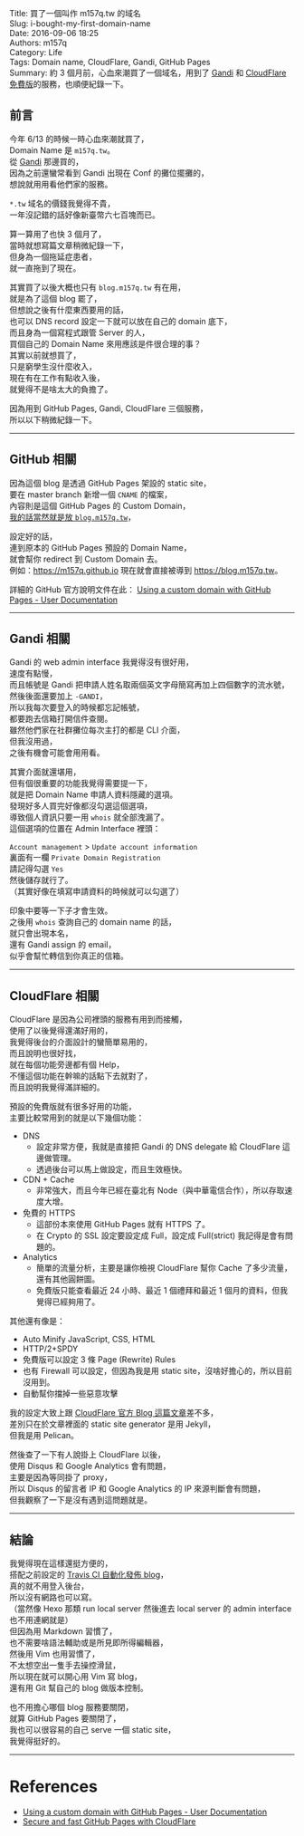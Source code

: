 Title: 買了一個叫作 m157q.tw 的域名  
Slug: i-bought-my-first-domain-name  
Date: 2016-09-06 18:25  
Authors: m157q  
Category: Life  
Tags: Domain name, CloudFlare, Gandi, GitHub Pages  
Summary: 約 3 個月前，心血來潮買了一個域名，用到了 [Gandi](https://www.gandi.net/) 和 [CloudFlare 免費版](https://www.cloudflare.com/)的服務，也順便紀錄一下。  
  
  
## 前言  
  
今年 6/13 的時候一時心血來潮就買了，  
Domain Name 是 `m157q.tw`。  
從 [Gandi](https://www.gandi.net/) 那邊買的，  
因為之前還蠻常看到 Gandi 出現在 Conf 的攤位擺攤的，  
想說就用用看他們家的服務。  
  
`*.tw` 域名的價錢我覺得不貴，  
一年沒記錯的話好像新臺幣六七百塊而已。  
  
算一算用了也快 3 個月了，  
當時就想寫篇文章稍微紀錄一下，  
但身為一個拖延症患者，  
就一直拖到了現在。  
  
其實買了以後大概也只有 `blog.m157q.tw` 有在用，  
就是為了這個 blog 罷了，  
但想說之後有什麼東西要用的話，  
也可以 DNS record 設定一下就可以放在自己的 domain 底下，  
而且身為一個寫程式跟管 Server 的人，  
買個自己的 Domain Name 來用應該是件很合理的事？  
其實以前就想買了，  
只是窮學生沒什麼收入，  
現在有在工作有點收入後，  
就覺得不是啥太大的負擔了。  
  
因為用到 GitHub Pages, Gandi, CloudFlare 三個服務，  
所以以下稍微紀錄一下。  
  
---  
  
## GitHub 相關  
  
因為這個 blog 是透過 GitHub Pages 架設的 static site，  
要在 master branch 新增一個 `CNAME` 的檔案，  
內容則是這個 GitHub Pages 的 Custom Domain，  
[我的話當然就是放 `blog.m157q.tw`](https://github.com/M157q/m157q.github.io/blob/master/CNAME)，  
  
設定好的話，  
連到原本的 GitHub Pages 預設的 Domain Name，  
就會幫你 redirect 到 Custom Domain 去。  
例如：<https://m157q.github.io> 現在就會直接被導到 <https://blog.m157q.tw>。  
  
詳細的 GitHub 官方說明文件在此： [Using a custom domain with GitHub Pages - User Documentation](https://help.github.com/articles/using-a-custom-domain-with-github-pages/)  
  
---  
  
## Gandi 相關  
  
Gandi 的 web admin interface 我覺得沒有很好用，  
速度有點慢，  
而且帳號是 Gandi 把申請人姓名取兩個英文字母簡寫再加上四個數字的流水號，  
然後後面還要加上 `-GANDI`，  
所以我每次要登入的時候都忘記帳號，  
都要跑去信箱打開信件查閱。  
雖然他們家在社群攤位每次主打的都是 CLI 介面，  
但我沒用過，  
之後有機會可能會用用看。  
  
其實介面就還堪用，  
但有個很重要的功能我覺得需要提一下，  
就是把 Domain Name 申請人資料隱藏的選項。  
發現好多人買完好像都沒勾選這個選項，  
導致個人資訊只要一用 `whois` 就全部洩漏了。  
這個選項的位置在 Admin Interface 裡頭：  
  
`Account management` > `Update account information`  
裏面有一欄 `Private Domain Registration`  
請記得勾選 `Yes`  
然後儲存就行了。  
（其實好像在填寫申請資料的時候就可以勾選了）  
  
印象中要等一下子才會生效。  
之後用 `whois` 查詢自己的 domain name 的話，  
就只會出現本名，  
還有 Gandi assign 的 email，  
似乎會幫忙轉信到你真正的信箱。  
  
---  
  
## CloudFlare 相關  
  
CloudFlare 是因為公司裡頭的服務有用到而接觸，  
使用了以後覺得還滿好用的，  
我覺得後台的介面設計的蠻簡單易用的，  
而且說明也很好找，  
就在每個功能旁邊都有個 Help，  
不懂這個功能在幹嘛的話點下去就對了，  
而且說明我覺得滿詳細的。  
  
預設的免費版就有很多好用的功能，  
主要比較常用到的就是以下幾個功能：  
  
+ DNS  
    + 設定非常方便，我就是直接把 Gandi 的 DNS delegate 給 CloudFlare 這邊做管理。  
    + 透過後台可以馬上做設定，而且生效極快。  
+ CDN + Cache  
    + 非常強大，而且今年已經在臺北有 Node（與中華電信合作），所以存取速度大增。  
+ 免費的 HTTPS  
    + 這部份本來使用 GitHub Pages 就有 HTTPS 了。  
    + 在 Crypto 的 SSL 設定要設定成 Full，設定成 Full(strict) 我記得是會有問題的。  
+ Analytics  
    + 簡單的流量分析，主要是讓你檢視 CloudFlare 幫你 Cache 了多少流量，還有其他圓餅圖。  
    + 免費版只能查看最近 24 小時、最近 1 個禮拜和最近 1 個月的資料，但我覺得已經夠用了。  
  
其他還有像是：  
  
+ Auto Minify JavaScript, CSS, HTML  
+ HTTP/2+SPDY  
+ 免費版可以設定 3 條 Page (Rewrite) Rules  
+ 也有 Firewall 可以設定，但因為我是用 static site，沒啥好擔心的，所以目前沒用到。  
+ 自動幫你擋掉一些惡意攻擊  
  
我的設定大致上跟 [CloudFlare 官方 Blog 這篇文章](https://blog.cloudflare.com/secure-and-fast-github-pages-with-cloudflare/)差不多，  
差別只在於文章裡面的 static site generator 是用 Jekyll，  
但我是用 Pelican。  
  
然後查了一下有人說掛上 CloudFlare 以後，  
使用 Disqus 和 Google Analytics 會有問題，  
主要是因為等同掛了 proxy，  
所以 Disqus 的留言者 IP 和 Google Analytics 的 IP 來源判斷會有問題，  
但我觀察了一下是沒有遇到這問題就是。  
  
---  
  
## 結論  
  
我覺得現在這樣還挺方便的，  
搭配之前設定的 [Travis CI 自動化發佈 blog](/posts/2016/05/08/use-travis-ci-to-publish-pelican-blog-on-github-pages-automatically/)，  
真的就不用登入後台，  
所以沒有網路也可以寫。  
（當然像 Hexo 那類 run local server 然後進去 local server 的 admin interface 也不用連網就是）  
但因為用 Markdown 習慣了，  
也不需要啥語法輔助或是所見即所得編輯器，  
然後用 Vim 也用習慣了，  
不太想空出一隻手去操控滑鼠，  
所以現在就可以開心用 Vim 寫 blog，  
還有用 Git 幫自己的 blog 做版本控制。  
  
也不用擔心哪個 blog 服務要關閉，  
就算 GitHub Pages 要關閉了，  
我也可以很容易的自己 serve 一個 static site，  
我覺得挺好的。  
  
---  
  
# References  
  
+ [Using a custom domain with GitHub Pages - User Documentation](https://help.github.com/articles/using-a-custom-domain-with-github-pages/)  
+ [Secure and fast GitHub Pages with CloudFlare](https://blog.cloudflare.com/secure-and-fast-github-pages-with-cloudflare/)  
